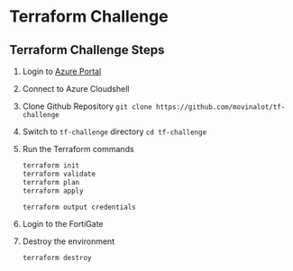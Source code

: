 # Terraform Challenge

## Terraform Challenge Steps

1. Login to [Azure Portal](https://portal.azure.com)
1. Connect to Azure Cloudshell
1. Clone Github Repository
  `git clone https://github.com/movinalot/tf-challenge`
1. Switch to `tf-challenge` directory
  `cd tf-challenge`
1. Run the Terraform commands

    ```sh
    terraform init
    terraform validate
    terraform plan
    terraform apply

    terraform output credentials
    ```

1. Login to the FortiGate
1. Destroy the environment

    ```sh
    terraform destroy
    ```
